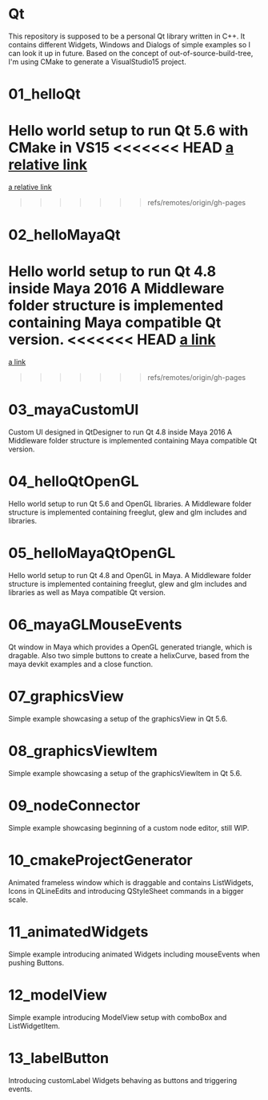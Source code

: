 # Qt
This repository is supposed to be a personal Qt library written in C++.
It contains different Widgets, Windows and Dialogs of simple examples so I can look it up in future.
Based on the concept of out-of-source-build-tree, I'm using CMake to generate a VisualStudio15 project.

# 01_helloQt
Hello world setup to run Qt 5.6 with CMake in VS15
<<<<<<< HEAD
[a relative link](README.md)
=======
[a relative link](src/c%2B%2B/01_helloQt/helloQt.md)
>>>>>>> refs/remotes/origin/gh-pages

# 02_helloMayaQt
Hello world setup to run Qt 4.8 inside Maya 2016
A Middleware folder structure is implemented containing Maya compatible Qt version.
<<<<<<< HEAD
[a link](https://github.com/EmreTekinalp/Qt/src/README.md)
=======
[a link](https://github.com/EmreTekinalp/Qt/tree/gh-pages/src/c%2B%2B/02_helloMayaQt/helloMayaQt.md)
>>>>>>> refs/remotes/origin/gh-pages

# 03_mayaCustomUI
Custom UI designed in QtDesigner to run Qt 4.8 inside Maya 2016
A Middleware folder structure is implemented containing Maya compatible Qt version.

# 04_helloQtOpenGL
Hello world setup to run Qt 5.6 and OpenGL libraries.
A Middleware folder structure is implemented containing freeglut, glew and glm includes and libraries.

# 05_helloMayaQtOpenGL
Hello world setup to run Qt 4.8 and OpenGL in Maya.
A Middleware folder structure is implemented containing freeglut, glew and glm includes and libraries
as well as Maya compatible Qt version.

# 06_mayaGLMouseEvents
Qt window in Maya which provides a OpenGL generated triangle, which is dragable.
Also two simple buttons to create a helixCurve, based from the maya devkit examples and a close function.

# 07_graphicsView
Simple example showcasing a setup of the graphicsView in Qt 5.6.

# 08_graphicsViewItem
Simple example showcasing a setup of the graphicsViewItem in Qt 5.6.

# 09_nodeConnector
Simple example showcasing beginning of a custom node editor, still WIP.

# 10_cmakeProjectGenerator
Animated frameless window which is draggable and contains ListWidgets, Icons in QLineEdits
and introducing QStyleSheet commands in a bigger scale.

# 11_animatedWidgets
Simple example introducing animated Widgets including mouseEvents when pushing Buttons.

# 12_modelView
Simple example introducing ModelView setup with comboBox and ListWidgetItem.

# 13_labelButton
Introducing customLabel Widgets behaving as buttons and triggering events.
